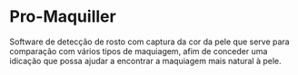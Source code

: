 # Pro-Maquiller

Software de detecção de rosto com captura da cor da pele que serve para comparação com vários tipos de maquiagem, afim de conceder uma idicação que possa ajudar a encontrar a maquiagem mais natural à pele.
